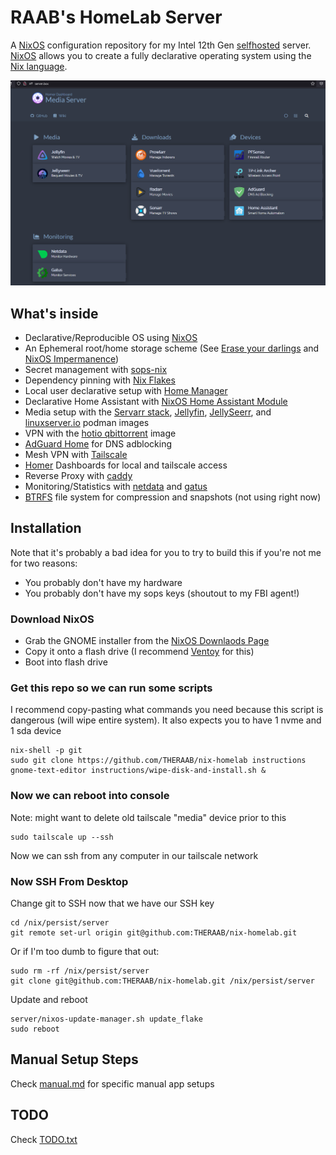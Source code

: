 # RAAB's HomeLab Server

A [NixOS](https://nixos.org/) configuration repository for my Intel 12th Gen [selfhosted](https://www.reddit.com/r/selfhosted/) server.
[NixOS](https://nixos.org/) allows you to create a fully declarative operating system using the [Nix language](https://nixos.wiki/wiki/Overview_of_the_Nix_Language).

![dashboard-png](https://github.com/THERAAB/nix-homelab/blob/main/assets/dashboard.png?raw=true "PNG of Dashboard")

## What's inside

- Declarative/Reproducible OS using [NixOS](https://nixos.org/)
- An Ephemeral root/home storage scheme (See [Erase your darlings](https://grahamc.com/blog/erase-your-darlings) and [NixOS Impermanence](https://github.com/nix-community/impermanence))
- Secret management with [sops-nix](https://github.com/Mic92/sops-nix/blob/master/README.md)
- Dependency pinning with [Nix Flakes](https://nixos.wiki/wiki/Flakes)
- Local user declarative setup with [Home Manager](https://github.com/nix-community/home-manager)
- Declarative Home Assistant with [NixOS Home Assistant Module](https://nixos.wiki/wiki/Home_Assistant)
- Media setup with the [Servarr stack](https://wiki.servarr.com/), [Jellyfin](https://jellyfin.org/), [JellySeerr](https://github.com/Fallenbagel/jellyseerr), and [linuxserver.io](https://www.linuxserver.io/) podman images
- VPN with the [hotio qbittorrent](https://hotio.dev/containers/qbittorrent/) image
- [AdGuard Home](https://adguard.com/en/adguard-home/overview.html) for DNS adblocking
- Mesh VPN with [Tailscale](https://tailscale.com/)
- [Homer](https://github.com/bastienwirtz/homer) Dashboards for local and tailscale access
- Reverse Proxy with [caddy](https://caddyserver.com/docs/quick-starts/reverse-proxy)
- Monitoring/Statistics with [netdata](https://www.netdata.cloud/) and [gatus](https://github.com/TwiN/gatus)
- [BTRFS](https://btrfs.wiki.kernel.org/index.php/Main_Page) file system for compression and snapshots (not using right now)

## Installation

Note that it's probably a bad idea for you to try to build this if you're not me for two reasons:
- You probably don't have my hardware
- You probably don't have my sops keys (shoutout to my FBI agent!)

### Download NixOS
- Grab the GNOME installer from the [NixOS Downlaods Page](https://nixos.org/download.html#nix-install-linux)
- Copy it onto a flash drive (I recommend [Ventoy](https://www.ventoy.net/en/index.html) for this)
- Boot into flash drive

### Get this repo so we can run some scripts
I recommend copy-pasting what commands you need because this script is dangerous (will wipe entire system). It also
expects you to have 1 nvme and 1 sda device
```console
nix-shell -p git
sudo git clone https://github.com/THERAAB/nix-homelab instructions
gnome-text-editor instructions/wipe-disk-and-install.sh &
```
### Now we can reboot into console
Note: might want to delete old tailscale "media" device prior to this
```console
sudo tailscale up --ssh
```
Now we can ssh from any computer in our tailscale network

### Now SSH From Desktop
Change git to SSH now that we have our SSH key
```console
cd /nix/persist/server
git remote set-url origin git@github.com:THERAAB/nix-homelab.git
```
Or if I'm too dumb to figure that out:
```console
sudo rm -rf /nix/persist/server
git clone git@github.com:THERAAB/nix-homelab.git /nix/persist/server
```
Update and reboot
```console
server/nixos-update-manager.sh update_flake
sudo reboot
```
## Manual Setup Steps
Check [manual.md](https://github.com/THERAAB/nix-homelab/blob/main/manual.md) for specific manual app setups

## TODO
Check [TODO.txt](https://github.com/THERAAB/nix-homelab/blob/main/TODO.txt)